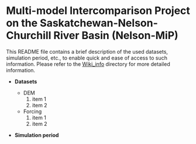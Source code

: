 # Multi-model Intercomparison Project on the Saskatchewan-Nelson-Churchill River Basin (Nelson-MiP) 

This README file contains a brief description of the used datasets, simulation period, etc., to enable quick and ease of access to such information. Please refer to the [Wiki_info](https://github.com/MIsmlAhmed/Nelson-MiP/tree/main/Wiki_info) directory for more detailed information. <br>

* **Datasets** <br>
    * DEM <br>
        1. item 1
        2. item 2
    * Forcing <br>
        1. item 1
        2. item 2
        
        
* **Simulation period** <br>
